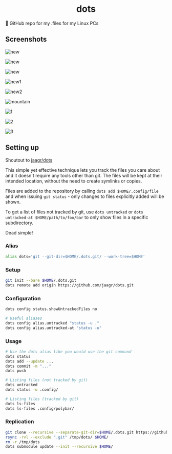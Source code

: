 <div align="center">
<h1>dots</h1>
</div>

:pencil: GitHub repo for my .files for my Linux PCs

## Screenshots

![new](https://i.imgur.com/CnUC52A.png)

![new](https://i.redd.it/ywmjde2nj2821.png)

![new](https://i.imgur.com/z9MuXWd.png)

![new1](https://i.imgur.com/u8YZek0.png)

![new2](https://i.imgur.com/sABLRi6.png)

![mountain](https://i.imgur.com/kDgQtue.png)

![1](https://i.imgur.com/xCDhZlL.png)

![2](https://i.imgur.com/92lsOpc.png)

![3](https://i.imgur.com/sYu4qek.png)

## Setting up

Shoutout to [jaagr/dots](https://github.com/jaagr/dots)

This simple yet effective technique lets you track the files you care about
and it doesn't require any tools other than git. The files will be kept at
their intended location, without the need to create symlinks or copies.

Files are added to the repository by calling `dots add $HOME/.config/file` and when
issuing `git status` - only changes to files explicitly added will be shown.

To get a list of files not tracked by git, use `dots untracked` or `dots untracked-at $HOME/path/to/foo/bar`
to only show files in a specific subdirectory.

Dead simple!


### Alias
~~~ sh
alias dots='git --git-dir=$HOME/.dots.git/ --work-tree=$HOME'
~~~

### Setup
~~~ sh
git init --bare $HOME/.dots.git
dots remote add origin https://github.com/jaagr/dots.git
~~~

### Configuration
~~~ sh
dots config status.showUntrackedFiles no

# Useful aliases
dots config alias.untracked "status -u ."
dots config alias.untracked-at "status -u"
~~~

### Usage
~~~ sh
# Use the dots alias like you would use the git command
dots status
dots add --update ...
dots commit -m "..."
dots push

# Listing files (not tracked by git)
dots untracked
dots status -u .config/

# Listing files (tracked by git)
dots ls-files
dots ls-files .config/polybar/
~~~

### Replication
~~~ sh
git clone --recursive --separate-git-dir=$HOME/.dots.git https://github.com/jaagr/dots.git /tmp/dots
rsync -rvl --exclude ".git" /tmp/dots/ $HOME/
rm -r /tmp/dots
dots submodule update --init --recursive $HOME/
~~~


